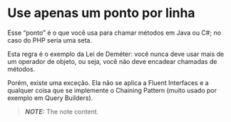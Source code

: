 # Use apenas um ponto por linha

Esse “ponto” é o que você usa para chamar métodos em Java ou C#; no caso do PHP seria uma seta.

Esta regra é o exemplo da Lei de Deméter: você nunca deve usar mais de um operador de objeto, ou seja, você não deve encadear chamadas de métodos.

Porém, existe uma exceção. Ela não se aplica a Fluent Interfaces e a qualquer coisa que se implemente o Chaining Pattern (muito usado por exemplo em Query Builders).

> **_NOTE:_**  The note content.

